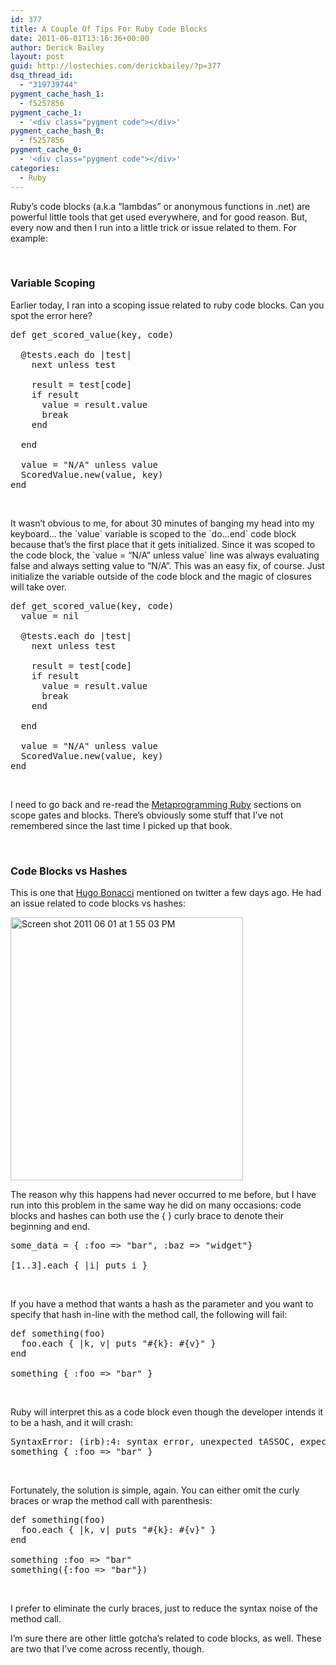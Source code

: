 ```yaml
---
id: 377
title: A Couple Of Tips For Ruby Code Blocks
date: 2011-06-01T13:16:36+00:00
author: Derick Bailey
layout: post
guid: http://lostechies.com/derickbailey/?p=377
dsq_thread_id:
  - "319739744"
pygment_cache_hash_1:
  - f5257856
pygment_cache_1:
  - '<div class="pygment code"></div>'
pygment_cache_hash_0:
  - f5257856
pygment_cache_0:
  - '<div class="pygment code"></div>'
categories:
  - Ruby
---
```

Ruby&#8217;s code blocks (a.k.a &#8220;lambdas&#8221; or anonymous functions in .net) are powerful little tools that get used everywhere, and for good reason. But, every now and then I run into a little trick or issue related to them. For example:

 

### Variable Scoping

Earlier today, I ran into a scoping issue related to ruby code blocks. Can you spot the error here?

<pre class="brush:ruby">def get_scored_value(key, code)

  @tests.each do |test|
    next unless test

    result = test[code]
    if result
      value = result.value
      break
    end

  end

  value = "N/A" unless value
  ScoredValue.new(value, key)
end
</pre>

 

It wasn&#8217;t obvious to me, for about 30 minutes of banging my head into my keyboard&#8230; the \`value\` variable is scoped to the \`do&#8230;end\` code block because that&#8217;s the first place that it gets initialized. Since it was scoped to the code block, the \`value = &#8220;N/A&#8221; unless value\` line was always evaluating false and always setting value to &#8220;N/A&#8221;. This was an easy fix, of course. Just initialize the variable outside of the code block and the magic of closures will take over.

<pre class="brush:ruby">def get_scored_value(key, code)
  value = nil

  @tests.each do |test|
    next unless test

    result = test[code]
    if result
      value = result.value
      break
    end

  end

  value = "N/A" unless value
  ScoredValue.new(value, key)
end
</pre>

 

I need to go back and re-read the [Metaprogramming Ruby](http://pragprog.com/titles/ppmetr/metaprogramming-ruby) sections on scope gates and blocks. There&#8217;s obviously some stuff that I&#8217;ve not remembered since the last time I picked up that book.

 

### Code Blocks vs Hashes

This is one that [Hugo Bonacci](https://twitter.com/#!/hugoware) mentioned on twitter a few days ago. He had an issue related to code blocks vs hashes:

<img title="Screen shot 2011-06-01 at 1.55.03 PM.png" src="http://lostechies.com/derickbailey/files/2011/06/Screen-shot-2011-06-01-at-1.55.03-PM.png" border="0" alt="Screen shot 2011 06 01 at 1 55 03 PM" width="372" height="421" />

The reason why this happens had never occurred to me before, but I have run into this problem in the same way he did on many occasions: code blocks and hashes can both use the { } curly brace to denote their beginning and end.

<pre class="brush:ruby">some_data = { :foo =&gt; "bar", :baz =&gt; "widget"}

[1..3].each { |i| puts i }
</pre>

 

If you have a method that wants a hash as the parameter and you want to specify that hash in-line with the method call, the following will fail:

<pre class="brush:ruby">def something(foo)
  foo.each { |k, v| puts "#{k}: #{v}" }
end

something { :foo =&gt; "bar" }
</pre>

 

Ruby will interpret this as a code block even though the developer intends it to be a hash, and it will crash:

<pre>SyntaxError: (irb):4: syntax error, unexpected tASSOC, expecting '}'
something { :foo =&gt; "bar" }
</pre>

 

Fortunately, the solution is simple, again. You can either omit the curly braces or wrap the method call with parenthesis:

<pre class="brush:ruby">def something(foo)
  foo.each { |k, v| puts "#{k}: #{v}" }
end

something :foo =&gt; "bar"
something({:foo =&gt; "bar"})
</pre>

 

I prefer to eliminate the curly braces, just to reduce the syntax noise of the method call.

I&#8217;m sure there are other little gotcha&#8217;s related to code blocks, as well. These are two that I&#8217;ve come across recently, though.